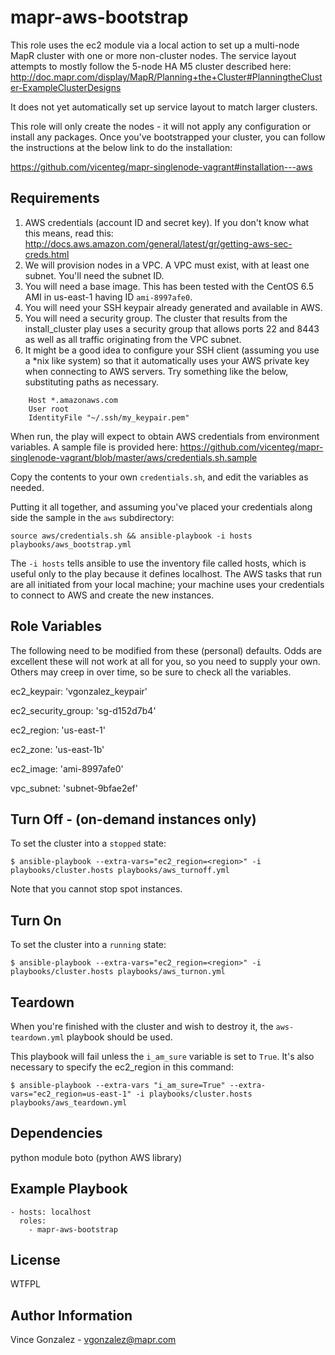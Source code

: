 mapr-aws-bootstrap
========

This role uses the ec2 module via a local action to set up a multi-node MapR cluster with one or more non-cluster nodes. The service layout attempts to mostly follow the 5-node HA M5 cluster described here: http://doc.mapr.com/display/MapR/Planning+the+Cluster#PlanningtheCluster-ExampleClusterDesigns

It does not yet automatically set up service layout to match larger clusters.

This role will only create the nodes - it will not apply any configuration or install any packages. Once you've bootstrapped your cluster, you can follow the instructions at the below link to do the installation:

https://github.com/vicenteg/mapr-singlenode-vagrant#installation---aws


Requirements
------------

1. AWS credentials (account ID and secret key). If you don't know what this means, read this: http://docs.aws.amazon.com/general/latest/gr/getting-aws-sec-creds.html
2. We will provision nodes in a VPC. A VPC must exist, with at least one subnet. You'll need the subnet ID.
3. You will need a base image. This has been tested with the CentOS 6.5 AMI in us-east-1 having ID `ami-8997afe0`.
4. You will need your SSH keypair already generated and available in AWS.
5. You will need a security group. The cluster that results from the install_cluster play uses a security group that allows ports 22 and 8443 as well as all traffic originating from the VPC subnet.
6. It might be a good idea to configure your SSH client (assuming you use a *nix like system) so that it automatically uses your AWS private key when connecting to AWS servers. Try something like the below, substituting paths as necessary.
```
    Host *.amazonaws.com
    User root
    IdentityFile "~/.ssh/my_keypair.pem"
```

When run, the play will expect to obtain AWS credentials from environment variables. A sample file is provided here: https://github.com/vicenteg/mapr-singlenode-vagrant/blob/master/aws/credentials.sh.sample

Copy the contents to your own `credentials.sh`, and edit the variables as needed.

Putting it all together, and assuming you've placed your credentials along side the sample in the `aws` subdirectory:

```
source aws/credentials.sh && ansible-playbook -i hosts playbooks/aws_bootstrap.yml
```

The `-i hosts` tells ansible to use the inventory file called hosts, which is useful only to the play because it defines localhost. The AWS tasks that run are all initiated from your local machine; your machine uses your credentials to connect to AWS and create the new instances.

Role Variables
--------------

The following need to be modified from these (personal) defaults. Odds are excellent these will not work at all for you, so you need to supply your own. Others may creep in over time, so be sure to check all the variables.

ec2_keypair: 'vgonzalez_keypair'

ec2_security_group: 'sg-d152d7b4'

ec2_region: 'us-east-1'

ec2_zone: 'us-east-1b'

ec2_image: 'ami-8997afe0'

vpc_subnet: 'subnet-9bfae2ef'

Turn Off - (on-demand instances only)
------------

To set the cluster into a `stopped` state:

```
$ ansible-playbook --extra-vars="ec2_region=<region>" -i playbooks/cluster.hosts playbooks/aws_turnoff.yml
```

Note that you cannot stop spot instances.

Turn On 
------------

To set the cluster into a `running` state:

```
$ ansible-playbook --extra-vars="ec2_region=<region>" -i playbooks/cluster.hosts playbooks/aws_turnon.yml
```

Teardown
------------

When you're finished with the cluster and wish to destroy it, the `aws-teardown.yml` playbook should be used.

This playbook will fail unless the `i_am_sure` variable is set to `True`. It's also necessary to specify the ec2_region in this command:

```
$ ansible-playbook --extra-vars "i_am_sure=True" --extra-vars="ec2_region=us-east-1" -i playbooks/cluster.hosts playbooks/aws_teardown.yml
```

Dependencies
------------

python module boto (python AWS library)

Example Playbook
-------------------------

```
- hosts: localhost
  roles:
    - mapr-aws-bootstrap
```

License
-------

WTFPL

Author Information
------------------

Vince Gonzalez - vgonzalez@mapr.com
